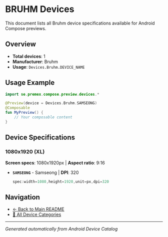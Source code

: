 # BRUHM Devices

This document lists all Bruhm device specifications available for Android Compose previews.

## Overview

- **Total devices**: 1
- **Manufacturer**: Bruhm
- **Usage**: `Devices.Bruhm.DEVICE_NAME`

## Usage Example

```kotlin
import se.premex.compose.preview.devices.*

@Preview(device = Devices.Bruhm.SAMSEONG)
@Composable
fun MyPreview() {
    // Your composable content
}
```

## Device Specifications

### 1080x1920 (XL)

**Screen specs**: 1080x1920px | **Aspect ratio**: 9:16

- **`SAMSEONG`** - Samseong | **DPI**: 320
  ```kotlin
  spec:width=1080,height=1920,unit=px,dpi=320
  ```

## Navigation

- [← Back to Main README](../../README.md)
- [📱 All Device Categories](../README.md)

---
*Generated automatically from Android Device Catalog*
